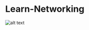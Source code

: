 # Learn-Networking

![alt text](https://computersciencezone.azureedge.net/wp-content/uploads/2017/05/attention.jpg)

